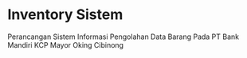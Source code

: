 # Inventory Sistem
Perancangan Sistem Informasi Pengolahan Data Barang Pada PT Bank Mandiri KCP Mayor Oking Cibinong